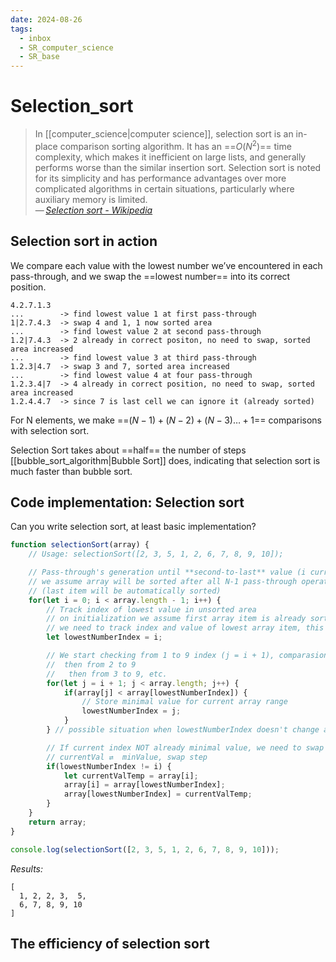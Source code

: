 ```yaml
---
date: 2024-08-26
tags:
  - inbox
  - SR_computer_science
  - SR_base
---
```


# Selection_sort

> In [[computer_science|computer science]], selection sort is an in-place
> comparison sorting algorithm. It has an ==$O(N^2)$== time complexity, which
> makes it inefficient on large lists, and generally performs worse than the
> similar insertion sort. Selection sort is noted for its simplicity and has
> performance advantages over more complicated algorithms in certain situations,
> particularly where auxiliary memory is limited.\
> — <cite>[Selection sort - Wikipedia](https://en.wikipedia.org/wiki/Selection_sort)</cite> <!--SR:!2024-08-31,3,250-->

## Selection sort in action

We compare each value with the lowest number we’ve encountered in each
pass-through, and we swap the ==lowest number== into its correct position.
```
4.2.7.1.3
...        -> find lowest value 1 at first pass-through
1|2.7.4.3  -> swap 4 and 1, 1 now sorted area
...        -> find lowest value 2 at second pass-through
1.2|7.4.3  -> 2 already in correct positon, no need to swap, sorted area increased
...        -> find lowest value 3 at third pass-through
1.2.3|4.7  -> swap 3 and 7, sorted area increased
...        -> find lowest value 4 at four pass-through
1.2.3.4|7  -> 4 already in correct position, no need to swap, sorted area increased
1.2.4.4.7  -> since 7 is last cell we can ignore it (already sorted)
```

For N elements, we make ==$(N - 1) + (N - 2) + (N - 3) … + 1$== comparisons with
selection sort.

Selection Sort takes about ==half== the number of steps
[[bubble_sort_algorithm|Bubble Sort]] does, indicating that selection sort is
much faster than bubble sort.

## Code implementation: Selection sort

Can you write selection sort, at least basic implementation?
&#10;
```js
function selectionSort(array) {
    // Usage: selectionSort([2, 3, 5, 1, 2, 6, 7, 8, 9, 10]);

    // Pass-through's generation until **second-to-last** value (i current value)
    // we assume array will be sorted after all N-1 pass-through operations
    // (last item will be automatically sorted)
    for(let i = 0; i < array.length - 1; i++) {
        // Track index of lowest value in unsorted area
        // on initialization we assume first array item is already sorted
        // we need to track index and value of lowest array item, this is why used index here
        let lowestNumberIndex = i;

        // We start checking from 1 to 9 index (j = i + 1), comparasions steps
        //  then from 2 to 9
        //   then from 3 to 9, etc.
        for(let j = i + 1; j < array.length; j++) {
            if(array[j] < array[lowestNumberIndex]) {
                // Store minimal value for current array range
                lowestNumberIndex = j;
            }
        } // possible situation when lowestNumberIndex doesn't change at all

        // If current index NOT already minimal value, we need to swap
        // currentVal ⇄  minValue, swap step
        if(lowestNumberIndex != i) {
            let currentValTemp = array[i];
            array[i] = array[lowestNumberIndex];
            array[lowestNumberIndex] = currentValTemp;
        }
    }
    return array;
}

console.log(selectionSort([2, 3, 5, 1, 2, 6, 7, 8, 9, 10]));
```
*Results:*
```
[
  1, 2, 2, 3,  5,
  6, 7, 8, 9, 10
]
```

## The efficiency of selection sort


